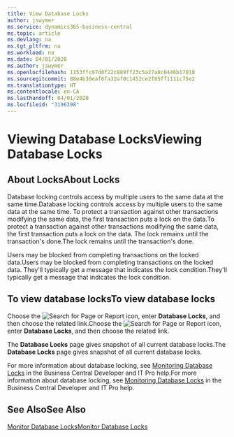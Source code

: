 ```yaml
---
title: View Database Locks
author: jswymer
ms.service: dynamics365-business-central
ms.topic: article
ms.devlang: na
ms.tgt_pltfrm: na
ms.workload: na
ms.date: 04/01/2020
ms.author: jswymer
ms.openlocfilehash: 1153ffc97d0f22c889ff23c5a27a8c0446b17018
ms.sourcegitcommit: 88e4b30eaf6fa32af0c1452ce2f85ff1111c75e2
ms.translationtype: HT
ms.contentlocale: en-CA
ms.lasthandoff: 04/01/2020
ms.locfileid: "3196398"
---
```

# <a name="viewing-database-locks"></a><span data-ttu-id="40916-102">Viewing Database Locks</span><span class="sxs-lookup"><span data-stu-id="40916-102">Viewing Database Locks</span></span>

## <a name="about-locks"></a><span data-ttu-id="40916-103">About Locks</span><span class="sxs-lookup"><span data-stu-id="40916-103">About Locks</span></span>

<span data-ttu-id="40916-104">Database locking controls access by multiple users to the same data at the same time.</span><span class="sxs-lookup"><span data-stu-id="40916-104">Database locking controls access by multiple users to the same data at the same time.</span></span> <span data-ttu-id="40916-105">To protect a transaction against other transactions modifying the same data, the first transaction puts a lock on the data.</span><span class="sxs-lookup"><span data-stu-id="40916-105">To protect a transaction against other transactions modifying the same data, the first transaction puts a lock on the data.</span></span> <span data-ttu-id="40916-106">The lock remains until the transaction's done.</span><span class="sxs-lookup"><span data-stu-id="40916-106">The lock remains until the transaction's done.</span></span>

<span data-ttu-id="40916-107">Users may be blocked from completing transactions on the locked data.</span><span class="sxs-lookup"><span data-stu-id="40916-107">Users may be blocked from completing transactions on the locked data.</span></span> <span data-ttu-id="40916-108">They'll typically get a message that indicates the lock condition.</span><span class="sxs-lookup"><span data-stu-id="40916-108">They'll typically get a message that indicates the lock condition.</span></span>

## <a name="to-view-database-locks"></a><span data-ttu-id="40916-109">To view database locks</span><span class="sxs-lookup"><span data-stu-id="40916-109">To view database locks</span></span>

<span data-ttu-id="40916-110">Choose the ![Search for Page or Report](media/ui-search/search_small.png "Search for Page or Report icon") icon, enter **Database Locks**, and then choose the related link.</span><span class="sxs-lookup"><span data-stu-id="40916-110">Choose the ![Search for Page or Report](media/ui-search/search_small.png "Search for Page or Report icon") icon, enter **Database Locks**, and then choose the related link.</span></span>

<span data-ttu-id="40916-111">The **Database Locks** page gives snapshot of all current database locks.</span><span class="sxs-lookup"><span data-stu-id="40916-111">The **Database Locks** page gives snapshot of all current database locks.</span></span>

<span data-ttu-id="40916-112">For more information about database locking, see [Monitoring Database Locks](/dynamics365/business-central/a/dev-itpro/administration/monitor-database-locks) in the Business Central Developer and IT Pro help.</span><span class="sxs-lookup"><span data-stu-id="40916-112">For more information about database locking, see [Monitoring Database Locks](/dynamics365/business-central/a/dev-itpro/administration/monitor-database-locks) in the Business Central Developer and IT Pro help.</span></span>

## <a name="see-also"></a><span data-ttu-id="40916-113">See Also</span><span class="sxs-lookup"><span data-stu-id="40916-113">See Also</span></span>

[<span data-ttu-id="40916-114">Monitor Database Locks</span><span class="sxs-lookup"><span data-stu-id="40916-114">Monitor Database Locks</span></span>](/dynamics365/business-central/a/dev-itpro/administration/monitor-database-locks) 
